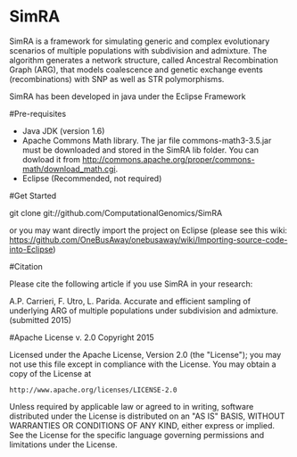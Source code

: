 # SimRA
SimRA is a framework for simulating generic and complex evolutionary scenarios of multiple populations with subdivision and admixture. The algorithm generates a network structure, called Ancestral Recombination Graph (ARG), that models coalescence and genetic exchange events (recombinations) with SNP as well as STR polymorphisms.

SimRA has been developed in java under the Eclipse Framework

#Pre-requisites

- Java JDK (version 1.6)
- Apache Commons Math library. The jar file commons-math3-3.5.jar must be downloaded and stored in the SimRA lib folder. You can dowload it from http://commons.apache.org/proper/commons-math/download_math.cgi.
- Eclipse (Recommended, not required)

#Get Started

git clone git://github.com/ComputationalGenomics/SimRA

or you may want directly import the project on Eclipse (please see this wiki: https://github.com/OneBusAway/onebusaway/wiki/Importing-source-code-into-Eclipse) 

#Citation

Please cite the following article if you use SimRA in your research:

A.P. Carrieri, F. Utro, L. Parida. Accurate and efficient sampling of underlying ARG of multiple populations under subdivision and admixture. (submitted 2015)

#Apache License v. 2.0
Copyright 2015 

Licensed under the Apache License, Version 2.0 (the "License");
you may not use this file except in compliance with the License.
You may obtain a copy of the License at

    http://www.apache.org/licenses/LICENSE-2.0

Unless required by applicable law or agreed to in writing, software
distributed under the License is distributed on an "AS IS" BASIS,
WITHOUT WARRANTIES OR CONDITIONS OF ANY KIND, either express or implied.
See the License for the specific language governing permissions and
limitations under the License.
